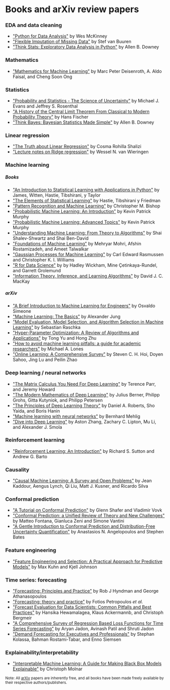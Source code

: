 # Books and arXiv review papers

### EDA and data cleaning
* ["Python for Data Analysis"](https://wesmckinney.com/book/) by Wes McKinney
* ["Flexible Imputation of Missing Data"](https://stefvanbuuren.name/fimd/) by Stef van Buuren
* ["Think Stats: Exploratory Data Analysis in Python"](https://greenteapress.com/thinkstats2/thinkstats2.pdf) by Allen B. Downey

### Mathematics
* ["Mathematics for Machine Learning"](https://mml-book.github.io/book/mml-book.pdf) by Marc Peter Deisenroth, A. Aldo Faisal, and Cheng Soon Ong

### Statistics
* ["Probability and Statistics - The Science of Uncertainty"](https://www.utstat.toronto.edu/mikevans/jeffrosenthal/book.pdf) by Michael J. Evans and Jeffrey S. Rosenthal
* ["A History of the Central Limit Theorem From Classical to Modern Probability Theory"](https://www.medicine.mcgill.ca/epidemiology/hanley/bios601/GaussianModel/HistoryCentralLimitTheorem.pdf) by Hans Fischer
* ["Think Bayes: Bayesian Statistics Made Simple"](https://www.greenteapress.com/thinkbayes/thinkbayes.pdf) by Allen B. Downey

### Linear regression
* ["The Truth about Linear Regression"](https://www.stat.cmu.edu/~cshalizi/TALR/TALR.pdf) by Cosma Rohilla Shalizi
* ["Lecture notes on Ridge regression"](https://arxiv.org/pdf/1509.09169.pdf) by Wessel N. van Wieringen 


### Machine learning
##### Books
* ["An Introduction to Statistical Learning with Applications in Python"](https://hastie.su.domains/ISLP/ISLP_website.pdf) by James, Witten, Hastie, Tibshirani, y Taylor
* ["The Elements of Statistical Learning"](https://hastie.su.domains/ElemStatLearn/printings/ESLII_print12_toc.pdf) by Hastie, Tibshirani y Friedman
* ["Pattern Recognition and Machine Learning"](https://www.microsoft.com/en-us/research/uploads/prod/2006/01/Bishop-Pattern-Recognition-and-Machine-Learning-2006.pdf) by Christopher M. Bishop
* ["Probabilistic Machine Learning: An Introduction"](https://github.com/probml/pml-book/releases/latest/download/book1.pdf) by Kevin Patrick Murphy
* ["Probabilistic Machine Learning: Advanced Topics"](https://github.com/probml/pml2-book/releases/latest/download/book2.pdf) by Kevin Patrick Murphy
* ["Understanding Machine Learning: From Theory to Algorithms"](https://www.cs.huji.ac.il/~shais/UnderstandingMachineLearning/copy.html) by Shai Shalev-Shwartz and Shai Ben-David
* ["Foundations of Machine Learning"](https://www.dropbox.com/s/38p0j6ds5q9c8oe/10290.pdf) by Mehryar Mohri, Afshin Rostamizadeh, and Ameet Talwalkar
* ["Gaussian Processes for Machine Learning"](https://gaussianprocess.org/gpml/chapters/RW.pdf) by Carl Edward Rasmussen and Christopher K. I. Williams
* ["R for Data Science"](https://r4ds.hadley.nz/) by by Hadley Wickham, Mine Çetinkaya-Rundel, and Garrett Grolemund
* ["Information Theory, Inference, and Learning Algorithms"](https://www.inference.org.uk/itprnn/book.pdf) by David J. C. MacKay

##### arXiv
* ["A Brief Introduction to Machine Learning for Engineers"](https://arxiv.org/pdf/1709.02840.pdf) by Osvaldo Simeone
* ["Machine Learning: The Basics"](https://arxiv.org/pdf/1805.05052.pdf) by Alexander Jung
* ["Model Evaluation, Model Selection, and Algorithm Selection in Machine Learning"](https://arxiv.org/pdf/1811.12808.pdf) by Sebastian Raschka
* ["Hyper-Parameter Optimization: A Review of Algorithms and Applications"](https://arxiv.org/pdf/2003.05689.pdf) by Tong Yu and Hong Zhu
* ["How to avoid machine learning pitfalls: a guide for academic researchers"](https://arxiv.org/pdf/2108.02497.pdf) by Michael A. Lones
* ["Online Learning: A Comprehensive Survey"](https://arxiv.org/pdf/1802.02871.pdf) by Steven C. H. Hoi, Doyen Sahoo, Jing Lu and Peilin Zhao

### Deep learning / neural networks
* ["The Matrix Calculus You Need For Deep Learning"](https://arxiv.org/pdf/1802.01528.pdf) by Terence Parr, and Jeremy Howard
* ["The Modern Mathematics of Deep Learning"](https://arxiv.org/pdf/2105.04026.pdf) by Julius Berner, Philipp Grohs, Gitta Kutyniok, and Philipp Petersen
* ["The Principles of Deep Learning Theory"](https://arxiv.org/pdf/2106.10165.pdf) by Daniel A. Roberts, Sho Yaida, and Boris Hanin
* ["Machine learning with neural networks"](https://arxiv.org/pdf/1901.05639.pdf) by Bernhard Mehlig
* ["Dive into Deep Learning"](https://arxiv.org/pdf/2106.11342.pdf) by Aston Zhang, Zachary C. Lipton, Mu Li, and Alexander J. Smola

### Reinforcement learning
* ["Reinforcement Learning: An Introduction"](http://www.incompleteideas.net/book/RLbook2020.pdf) by Richard S. Sutton and Andrew G. Barto

### Causality
* ["Causal Machine Learning: A Survey and Open Problems"](https://arxiv.org/pdf/2206.15475.pdf) by Jean Kaddour, Aengus Lynch, Qi Liu, Matt J. Kusner, and Ricardo Silva

### Conformal prediction
* ["A Tutorial on Conformal Prediction"](https://arxiv.org/pdf/0706.3188.pdf) by Glenn Shafer and Vladimir Vovk
* ["Conformal Prediction: a Unified Review of Theory and New Challenges"](https://arxiv.org/pdf/2005.07972.pdf) by Matteo Fontana, Gianluca Zeni and Simone Vantini
* ["A Gentle Introduction to Conformal Prediction and Distribution-Free Uncertainty Quantification"](https://arxiv.org/pdf/2107.07511.pdf) by Anastasios N. Angelopoulos and Stephen Bates

### Feature engineering
* ["Feature Engineering and Selection: A Practical Approach for Predictive Models"](http://www.feat.engineering/) by Max Kuhn and Kjell Johnson

### Time series: forecasting
* ["Forecasting: Principles and Practice"](https://otexts.com/fpp3/) by Rob J Hyndman and George Athanasopoulos
* ["Forecasting: theory and practice"](https://arxiv.org/pdf/2012.03854.pdf) by Fotios Petropoulos *et al.*
* ["Forecast Evaluation for Data Scientists: Common Pitfalls and Best Practices"](https://arxiv.org/pdf/2203.10716.pdf) by Hansika Hewamalagea, Klaus Ackermannb, and Christoph Bergmeir
* ["A Comprehensive Survey of Regression Based Loss Functions for Time Series Forecasting"](https://arxiv.org/pdf/2211.02989.pdf) by Aryan Jadon, Avinash Patil and Shruti Jadon
* ["Demand Forecasting for Executives and Professionals"](https://dfep.netlify.app/) by Stephan Kolassa, Bahman Rostami-Tabar, and Enno Siemsen


### Explainability/interpretability
* ["Interpretable Machine Learning: A Guide for Making Black Box Models Explainable"](https://christophm.github.io/interpretable-ml-book/) by Christoph Molnar


<sub>Note: All [arXiv](https://arxiv.org/) papers are inherently free, and all books have been made freely available by their respective authors/publishers.</sub>
